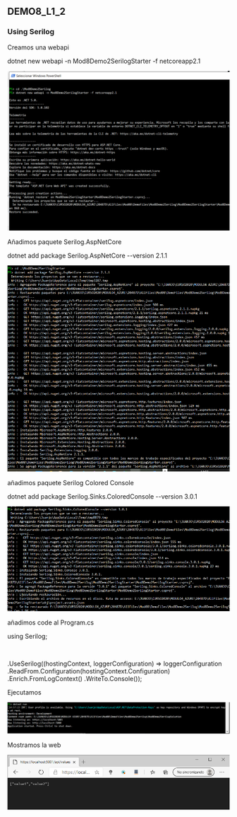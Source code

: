 ## DEMO8_L1_2

### Using Serilog

Creamos una webapi

dotnet new webapi -n Mod8Demo2SerilogStarter -f netcoreapp2.1   

![cramoswebapi](img/cramoswebapi.PNG)



Añadimos paquete Serilog.AspNetCore

dotnet add package Serilog.AspNetCore --version 2.1.1

![anadimospackage](img/anadimospackage.PNG)



añadimos paquete Serilog Colored Console

dotnet add package Serilog.Sinks.ColoredConsole --version 3.0.1

![anadimospackage2](img/anadimospackage2.PNG)

añadimos code al Program.cs

using Serilog;

​	

.UseSerilog((hostingContext, loggerConfiguration) => loggerConfiguration
    .ReadFrom.Configuration(hostingContext.Configuration)
    .Enrich.FromLogContext()
    .WriteTo.Console());

Ejecutamos

![ejecutado](img/ejecutado.PNG)



Mostramos la web

![web](img/web.PNG)
